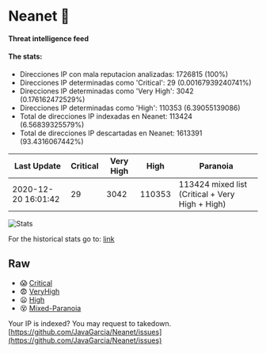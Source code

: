 # Neanet :hocho:
#### Threat intelligence feed
#### The stats:

- Direcciones IP con mala reputacion analizadas: 1726815 (100%)
- Direcciones IP determinadas como 'Critical':  29 (0.00167939240741%)
- Direcciones IP determinadas como 'Very High':  3042 (0.176162472529%)
- Direcciones IP determinadas como 'High':  110353 (6.39055139086)
- Total de direcciones IP indexadas en Neanet:  113424 (6.56839325579%)
- Total de direcciones IP descartadas en Neanet:  1613391 (93.4316067442%)

| Last Update | Critical | Very High | High | Paranoia |
| --- | --- | --- | --- | --- |
| 2020-12-20 16:01:42 | 29 | 3042 | 110353 | 113424 mixed list (Critical + Very High + High)|

![Stats](https://docs.google.com/spreadsheets/d/e/2PACX-1vSnaNMIXVabIpDJjufMlzH7poXnshF3mgd8Is1g9ytUEzVsP5my4Trn8f-xkoLLQ38xpL3HtmUexLo6/pubchart?oid=501124687&format=image)

For the historical stats go to: [link](/stats.csv)
## Raw
- :scream: [Critical](https://raw.githubusercontent.com/JavaGarcia/Neanet/master/blacklists/neanet_critical.txt)
- :fearful: [VeryHigh](https://raw.githubusercontent.com/JavaGarcia/Neanet/master/blacklists/neanet_veryHigh.txtt)
- :frowning: [High](https://raw.githubusercontent.com/JavaGarcia/Neanet/master/blacklists/neanet_high.txt)
- :dizzy_face: [Mixed-Paranoia](https://raw.githubusercontent.com/JavaGarcia/Neanet/master/blacklists/neanet_all.txt)


Your IP is indexed? You may request to takedown. [https://github.com/JavaGarcia/Neanet/issues](https://github.com/JavaGarcia/Neanet/issues)

































































































































































































































































































































































































































































































































































































































































































































































































































































































































































































































































































































































































































































































































































































































































































































































































































































































































































































































































































































































































































































































































































































































































































































































































































































































































































































































































































































































































































































































































































































































